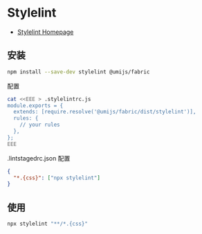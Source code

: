 # Stylelint

- [Stylelint Homepage](https://stylelint.io/)

## 安装

```bash
npm install --save-dev stylelint @umijs/fabric
```

配置

```bash
cat <<EEE > .stylelintrc.js
module.exports = {
  extends: [require.resolve('@umijs/fabric/dist/stylelint')],
  rules: {
    // your rules
  },
};
EEE
```

.lintstagedrc.json 配置

```json
{
  "*.{css}": ["npx stylelint"]
}
```

## 使用

```bash
npx stylelint "**/*.{css}"
```
